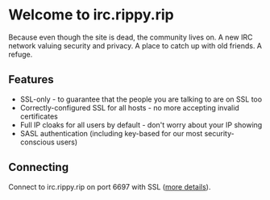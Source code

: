 # Welcome to irc.rippy.rip

Because even though the site is dead, the community lives on. A new IRC network valuing security and privacy. A place to catch up with old friends. A refuge.

## Features

* SSL-only - to guarantee that the people you are talking to are on SSL too
* Correctly-configured SSL for all hosts - no more accepting invalid certificates
* Full IP cloaks for all users by default - don't worry about your IP showing
* SASL authentication (including key-based for our most security-conscious users)

## Connecting

Connect to irc.rippy.rip on port 6697 with SSL ([more details](connecting.md)).
